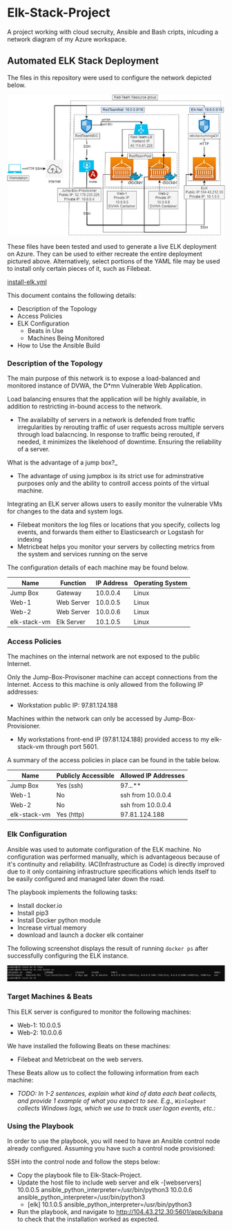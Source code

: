 # Elk-Stack-Project
A project working with cloud secruity, Ansible and Bash cripts, inlcuding a network diagram of my Azure workspace.
## Automated ELK Stack Deployment

The files in this repository were used to configure the network depicted below.

![Cloud security network diagram draw.io Clayton.S](https://github.com/ClaytonJSanchez/Elk-Stack-Project/blob/main/Diagrams/Cloud%20security%20network%20diagram%20draw.io%20Clayton.S.jpg)

These files have been tested and used to generate a live ELK deployment on Azure. They can be used to either recreate the entire deployment pictured above. Alternatively, select portions of the YAML file may be used to install only certain pieces of it, such as Filebeat.

[install-elk.yml](ClaytonJSanchez/Elk-Stack-Project/Ansible/roles/install-elk.yml.md)

This document contains the following details:
- Description of the Topology
- Access Policies
- ELK Configuration
  - Beats in Use
  - Machines Being Monitored
- How to Use the Ansible Build


### Description of the Topology

The main purpose of this network is to expose a load-balanced and monitored instance of DVWA, the D*mn Vulnerable Web Application.

Load balancing ensures that the application will be highly available, in addition to restricting in-bound access to the network.

- The availabilty of servers in a network is defended from traffic irregularities by rerouting traffic of user requests across multiple servers through load balacncing. In response to traffic being rerouted, if needed, it minimizes the likelehood of downtime. Ensuring the reliability of a server.

What is the advantage of a jump box?_
- The advantage of using jumpbox is its strict use for adminstrative purposes only and the ability to controll access points of the virtual machine.

Integrating an ELK server allows users to easily monitor the vulnerable VMs for changes to the data and system logs.
- Filebeat monitors the log files or locations that you specify, collects log events, and forwards them either to Elasticsearch or Logstash for indexing
- Metricbeat helps you monitor your servers by collecting metrics from the system and services running on the serve

The configuration details of each machine may be found below.

| Name     | Function | IP Address | Operating System |
|----------|----------|------------|------------------|
| Jump Box | Gateway  | 10.0.0.4   | Linux            |
| Web-1    | Web Server | 10.0.0.5 | Linux            |
| Web-2    | Web Server | 10.0.0.6 | Linux            |
| elk-stack-vm | Elk Server | 10.1.0.5 | Linux        |

### Access Policies

The machines on the internal network are not exposed to the public Internet. 

Only the Jump-Box-Provisoner machine can accept connections from the Internet. Access to this machine is only allowed from the following IP addresses:
- Workstation public IP: 97.81.124.188

Machines within the network can only be accessed by Jump-Box-Provisioner.
- My workstations front-end IP (97.81.124.188) provided access to my elk-stack-vm through port 5601.

A summary of the access policies in place can be found in the table below.

| Name     | Publicly Accessible | Allowed IP Addresses |
|----------|---------------------|----------------------|
| Jump Box | Yes (ssh)           | 97.**.***.***        |
| Web-1    | No                  | ssh from 10.0.0.4    |
| Web-2    | No                  | ssh from 10.0.0.4    |
| elk-stack-vm | Yes (http)      | 97.81.124.188        |

### Elk Configuration

Ansible was used to automate configuration of the ELK machine. No configuration was performed manually, which is advantageous because of it's continuity and reliability. IAC(Infrastructure as Code) is directly improved due to it only containing infrastructure specifications which lends itself to be easily configured and managed later down the road.

The playbook implements the following tasks:
- Install docker.io
- Install pip3
- Install Docker python module
- Increase virtual memory
- download and launch a docker elk container

The following screenshot displays the result of running `docker ps` after successfully configuring the ELK instance.

![sudo docker ps screenshot](https://github.com/ClaytonJSanchez/Elk-Stack-Project/blob/main/Ansible/sudo-docker-ps-screenshot.png)

### Target Machines & Beats
This ELK server is configured to monitor the following machines:
- Web-1: 10.0.0.5
- Web-2: 10.0.0.6

We have installed the following Beats on these machines:
- Filebeat and Metricbeat on the web servers.

These Beats allow us to collect the following information from each machine:
- _TODO: In 1-2 sentences, explain what kind of data each beat collects, and provide 1 example of what you expect to see. E.g., `Winlogbeat` collects Windows logs, which we use to track user logon events, etc._: 

### Using the Playbook
In order to use the playbook, you will need to have an Ansible control node already configured. Assuming you have such a control node provisioned: 

SSH into the control node and follow the steps below:
- Copy the playbook file to Elk-Stack-Project.
- Update the host file to include web server and elk
  -[webservers]
  10.0.0.5 ansible_python_interpreter=/usr/bin/python3
  10.0.0.6 ansible_python_interpreter=/usr/bin/python3
  - [elk]
  10.1.0.5 ansible_python_interpreter=/usr/bin/python3
- Run the playbook, and navigate to http://104.43.212.30:5601/app/kibana to check that the installation worked as expected.



